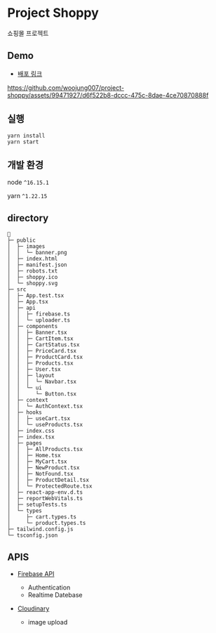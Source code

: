 # Project Shoppy

쇼핑몰 프로젝트

## Demo

- [배포 링크](https://main--courageous-rugelach-92fb07.netlify.app/)

https://github.com/woojung007/project-shoppy/assets/99471927/d6f522b8-dccc-475c-8dae-4ce70870888f

## 실행

```
yarn install
yarn start
```

## 개발 환경

node `^16.15.1`

yarn `^1.22.15`

## directory

```
📁
├─ public
│  ├─ images
│  │  └─ banner.png
│  ├─ index.html
│  ├─ manifest.json
│  ├─ robots.txt
│  ├─ shoppy.ico
│  └─ shoppy.svg
├─ src
│  ├─ App.test.tsx
│  ├─ App.tsx
│  ├─ api
│  │  ├─ firebase.ts
│  │  └─ uploader.ts
│  ├─ components
│  │  ├─ Banner.tsx
│  │  ├─ CartItem.tsx
│  │  ├─ CartStatus.tsx
│  │  ├─ PriceCard.tsx
│  │  ├─ ProductCard.tsx
│  │  ├─ Products.tsx
│  │  ├─ User.tsx
│  │  ├─ layout
│  │  │  └─ Navbar.tsx
│  │  └─ ui
│  │     └─ Button.tsx
│  ├─ context
│  │  └─ AuthContext.tsx
│  ├─ hooks
│  │  ├─ useCart.tsx
│  │  └─ useProducts.tsx
│  ├─ index.css
│  ├─ index.tsx
│  ├─ pages
│  │  ├─ AllProducts.tsx
│  │  ├─ Home.tsx
│  │  ├─ MyCart.tsx
│  │  ├─ NewProduct.tsx
│  │  ├─ NotFound.tsx
│  │  ├─ ProductDetail.tsx
│  │  └─ ProtectedRoute.tsx
│  ├─ react-app-env.d.ts
│  ├─ reportWebVitals.ts
│  ├─ setupTests.ts
│  └─ types
│     ├─ cart.types.ts
│     └─ product.types.ts
├─ tailwind.config.js
└─ tsconfig.json
```

## APIS

- [Firebase API](https://firebase.google.com/?hl=ko)

  - Authentication
  - Realtime Datebase

- [Cloudinary](https://cloudinary.com/)
  - image upload
